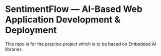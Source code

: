 # SentimentFlow — AI-Based Web Application Development & Deployment
This repo is for the practice project which is to be based on Embedded AI libraries. 
